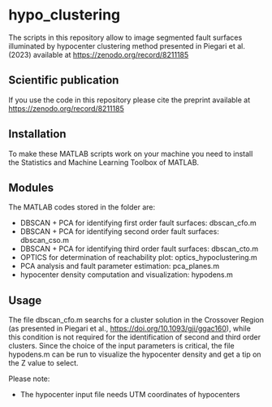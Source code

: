 # hypo_clustering
The scripts in this repository allow to image segmented fault surfaces illuminated by hypocenter clustering method presented in Piegari et al. (2023) 
available at https://zenodo.org/record/8211185

## Scientific publication
If you use the code in this repository please cite the preprint available at https://zenodo.org/record/8211185

## Installation
To make these MATLAB scripts work on your machine you need to install the Statistics and Machine Learning Toolbox of MATLAB. 

## Modules
The MATLAB codes stored in the folder are:
- DBSCAN + PCA for identifying first order fault surfaces: dbscan_cfo.m
- DBSCAN + PCA for identifying second order fault surfaces: dbscan_cso.m
- DBSCAN + PCA for identifying third order fault surfaces: dbscan_cto.m
- OPTICS for determination of reachability plot: optics_hypoclustering.m
- PCA analysis and fault parameter estimation: pca_planes.m
- hypocenter density computation and visualization: hypodens.m

## Usage
The file dbscan_cfo.m searchs for a cluster solution in the Crossover Region (as presented in Piegari et al., https://doi.org/10.1093/gji/ggac160), while this condition is not required for the identification of second and third order clusters. Since the choice of the input parameters is critical, the file hypodens.m can be run to visualize the hypocenter density and get a tip on the Z value to select. 

Please note:
- The hypocenter input file needs UTM coordinates of hypocenters
